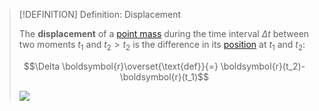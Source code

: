 >[!DEFINITION] Definition: Displacement
>
>The **displacement** of a [point mass](../../Physical%20Systems/Point%20Masses/Point%20Mass.md) during the time interval $\Delta t$ between two moments $t_1$ and $t_2 \gt t_2$ is the difference in its [position](Position.md) at $t_1$ and $t_2$:
>
>$$\Delta \boldsymbol{r}\overset{\text{def}}{=} \boldsymbol{r}(t_2)-\boldsymbol{r}(t_1)$$
>
>![](Resources/Displacement.png)
>